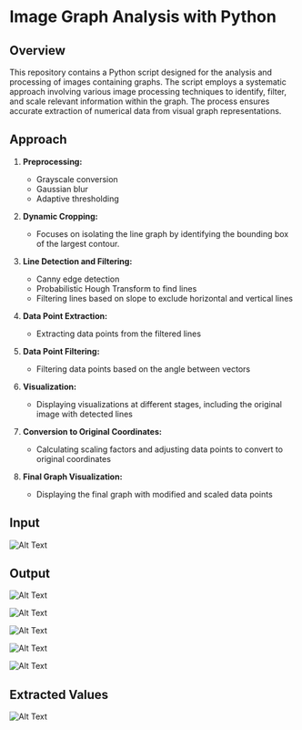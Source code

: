 # Image Graph Analysis with Python

## Overview

This repository contains a Python script designed for the analysis and processing of images containing graphs. The script employs a systematic approach involving various image processing techniques to identify, filter, and scale relevant information within the graph. The process ensures accurate extraction of numerical data from visual graph representations.

## Approach

1. **Preprocessing:**
   - Grayscale conversion
   - Gaussian blur
   - Adaptive thresholding

2. **Dynamic Cropping:**
   - Focuses on isolating the line graph by identifying the bounding box of the largest contour.

3. **Line Detection and Filtering:**
   - Canny edge detection
   - Probabilistic Hough Transform to find lines
   - Filtering lines based on slope to exclude horizontal and vertical lines

4. **Data Point Extraction:**
   - Extracting data points from the filtered lines

5. **Data Point Filtering:**
   - Filtering data points based on the angle between vectors

6. **Visualization:**
   - Displaying visualizations at different stages, including the original image with detected lines

7. **Conversion to Original Coordinates:**
   - Calculating scaling factors and adjusting data points to convert to original coordinates

8. **Final Graph Visualization:**
   - Displaying the final graph with modified and scaled data points

## Input
![Alt Text](/sample%20images/line_graph.png)


## Output
![Alt Text](/output%20images/cropped_image.jpeg)

![Alt Text](/output%20images/detected_lines.jpeg)

![Alt Text](/output%20images/filtered_lines.jpeg)

![Alt Text](/output%20images/filtered_datapoints.jpeg)

![Alt Text](/output%20images/final_graph.jpeg)


## Extracted Values
![Alt Text](/output%20images/data_values.jpeg)
